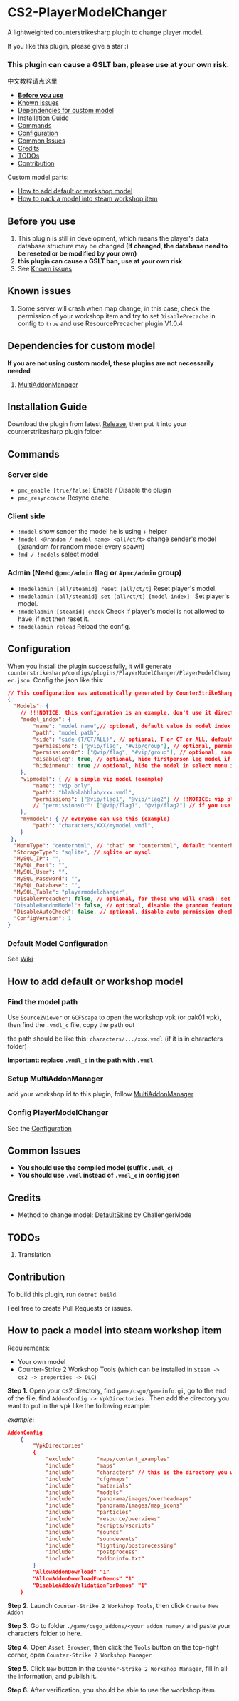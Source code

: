 # CS2-PlayerModelChanger
A lightweighted counterstrikesharp plugin to change player model.

If you like this plugin, please give a star :)
### This plugin can cause a GSLT ban, please use at your own risk.
[中文教程请点这里](https://github.com/samyycX/CS2-PlayerModelChanger/blob/master/README_CN.md)
- **[Before you use](#before-you-use)**
- [Known issues](#known-issues)
- [Dependencies for custom model](#dependencies-for-custom-model)
- [Installation Guide](#installation-guide)
- [Commands](#commands)
- [Configuration](#configuration)
- [Common Issues](#common-issues)
- [Credits](#credits)
- [TODOs](#todos)
- [Contribution](#contribution)

Custom model parts:
- [How to add default or workshop model](#how-to-add-default-or-workshop-model)
- [How to pack a model into steam workshop item](#how-to-pack-a-model-into-steam-workshop-item)

## Before you use
1. This plugin is still in development, which means the player's data database structure may be changed **(If changed, the database need to be reseted or be modified by your own)**
2. **this plugin can cause a GSLT ban, use at your own risk**
3. See [Known issues](#known-issues)

## Known issues
1. Some server will crash when map change, in this case, check the permission of your workshop item and try to set `DisablePrecache` in config to `true` and use ResourcePrecacher plugin V1.0.4

## Dependencies for custom model
**If you are not using custom model, these plugins are not necessarily needed**
1. [MultiAddonManager](https://github.com/Source2ZE/MultiAddonManager)

## Installation Guide
Download the plugin from latest [Release](https://github.com/samyycX/CS2-PlayerModelChanger/releases), then put it into your counterstrikesharp plugin folder.

## Commands
### Server side
- `pmc_enable [true/false]` Enable / Disable the plugin
- `pmc_resynccache` Resync cache.
### Client side
- `!model` show sender the model he is using + helper
- `!model <@random / model name> <all/ct/t>` change sender's model (@random for random model every spawn)
- `!md / !models` select model
### Admin (Need `@pmc/admin` flag or `#pmc/admin` group)
- `!modeladmin [all/steamid] reset [all/ct/t]` Reset player's model.
- `!modeladmin [all/steamid] set [all/ct/t] [model index] ` Set player's model.
- `!modeladmin [steamid] check` Check if player's model is not allowed to have, if not then reset it.
- `!modeladmin reload` Reload the config.
## Configuration
When you install the plugin successfully, it will generate `counterstrikesharp/configs/plugins/PlayerModelChanger/PlayerModelChanger.json`.
Config the json like this:
```json
// This configuration was automatically generated by CounterStrikeSharp for plugin 'PlayerModelChanger', at 2024/02/23 11:41:05
{
  "Models": {
	// !!!NOTICE: this configuration is an example, don't use it directly
	"model_index": {
		"name": "model name",// optional, default value is model index
		"path": "model path",
		"side": "side (T/CT/ALL)", // optional, T or CT or ALL, default to ALL, case sensitive
		"permissions": ["@vip/flag", "#vip/group"], // optional, permission to have this model
		"permissionsOr": ["@vip/flag", "#vip/group"], // optional, same as "permissions" but using or condition
		"disableleg": true, // optional, hide firstperson leg model if it is set to true, default is false
		"hideinmenu": true // optional, hide the model in select menu if true, default is false
	},
	"vipmodel": { // a simple vip model (example)
		"name": "vip only",
		"path": "blahblahblah/xxx.vmdl",
		"permissions": ["@vip/flag1", "@vip/flag2"] // !!NOTICE: vip player must have BOTH @vip/flag1 and @vip/flag2
		// "permissionsOr": ["@vip/flag1", "@vip/flag2"] // if you use this instead of "permissions", vip player only need to have one of these flags 
	},
	"mymodel": { // everyone can use this (example)
		"path": "characters/XXX/mymodel.vmdl",
	}
 },
  "MenuType": "centerhtml", // "chat" or "centerhtml", default "centerhtml"
  "StorageType": "sqlite", // sqlite or mysql
  "MySQL_IP": "",
  "MySQL_Port": "",
  "MySQL_User": "",
  "MySQL_Password": "",
  "MySQL_Database": "",
  "MySQL_Table": "playermodelchanger",
  "DisablePrecache": false, // optional, for those who will crash: set it to true and use ResourcePrecacher V1.0.4
  "DisableRandomModel": false, // optional, disable the @random feature, default is false
  "DisableAutoCheck": false, // optional, disable auto permission check for player models (enable it if your permission plugin have some problem)
  "ConfigVersion": 1
}
```

### Default Model Configuration
See [Wiki](https://github.com/samyycX/CS2-PlayerModelChanger/wiki/Default-Model-Configuration-(Optional))

## How to add default or workshop model

### Find the model path
Use `Source2Viewer` or `GCFScape` to open the workshop vpk (or pak01 vpk), then find the `.vmdl_c` file, copy the path out

the path should be like this: `characters/.../xxx.vmdl` (if it is in characters folder)

**Important: replace `.vmdl_c` in the path with `.vmdl`**

### Setup MultiAddonManager
add your workshop id to this plugin, follow [MultiAddonManager](https://github.com/Source2ZE/MultiAddonManager)

### Config PlayerModelChanger
See the [Configuration](#configuration)

## Common Issues
- **You should use the compiled model (suffix `.vmdl_c`)**
- **You should use `.vmdl` instead of `.vmdl_c` in config json**

## Credits
- Method to change model: [DefaultSkins](https://github.com/Challengermode/cm-cs2-defaultskins) by ChallengerMode

## TODOs
1. Translation

## Contribution
To build this plugin, run `dotnet build`.

Feel free to create Pull Requests or issues.

## How to pack a model into steam workshop item

Requirements:
- Your own model
- Counter-Strike 2 Workshop Tools (which can be installed in `Steam -> cs2 -> properties -> DLC`)

**Step 1.** Open your cs2 directory, find `game/csgo/gameinfo.gi`,
go to the  end of the file, find `AddonConfig -> VpkDirectories`
. Then add the directory you want to put in the vpk like the following example:


*example*:
```json
AddonConfig	
	{
		"VpkDirectories"
		{
			"exclude"       "maps/content_examples"
			"include"       "maps"
			"include"		"characters" // this is the directory you want to add to the vpk
			"include"       "cfg/maps"
			"include"       "materials"
			"include"       "models"
			"include"       "panorama/images/overheadmaps"
			"include"       "panorama/images/map_icons"
			"include"       "particles"
			"include"       "resource/overviews"
			"include"       "scripts/vscripts"
			"include"       "sounds"
			"include"       "soundevents"
			"include"       "lighting/postprocessing"
			"include"       "postprocess"
			"include"       "addoninfo.txt"
		} 
		"AllowAddonDownload" "1"
		"AllowAddonDownloadForDemos" "1"
		"DisableAddonValidationForDemos" "1"
	}
```

**Step 2.** Launch `Counter-Strike 2 Workshop Tools`, then click `Create New Addon`

**Step 3.** Go to folder `./game/csgo_addons/<your addon name>/` and paste your characters folder to here.

**Step 4.** Open `Asset Browser`, then click the `Tools` button on the top-right corner, open `Counter-Strike 2 Workshop Manager`

**Step 5.** Click `New` button in the `Counter-Strike 2 Workshop Manager`, fill in all the information, and publish it.

**Step 6.** After verification, you should be able to use the workshop item.
